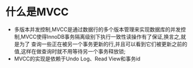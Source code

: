 # 什么是MVCC
  - 多版本并发控制,MVCC是通过数据行的多个版本管理来实现数据库的并发控制,MVCC使得InnoDB事务隔离级别下执行一致性读操作有了保证,换言之,就是为了
  查询一些正在被另一个事务更新的行,并且可以看到它们被更新之前的值,这样在做查询时就不用等待另一个事务释放锁;
  - MVCC的实现是依赖于Undo Log、Read View和事务id
